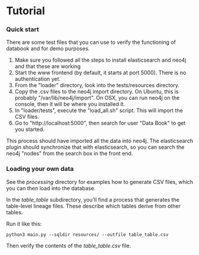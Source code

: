 # Tutorial

### Quick start

There are some test files that you can use to verify the functioning of databook
and for demo purposes.

1. Make sure you followed all the steps to install elasticsearch and neo4j and that these are working
2. Start the www frontend (by default, it starts at port 5000). There is no authentication yet.
3. From the "loader" directory, look into the tests/resources directory.
4. Copy the .csv files to the neo4j import directory. On Ubuntu, this is probably "/var/lib/neo4j/import". On OSX, you can run neo4j on the console, then it will be where you installed it.
5. In "loader/tests", execute the "load_all.sh" script. This will import the CSV files.
6. Go to "http://localhost:5000", then search for user "Data Book" to get you started.

This process should have imported all the data into neo4j. The elasticsearch plugin should synchronize that
with elasticsearch, so you can search the neo4j "nodes" from the search box in the front end.

### Loading your own data

See the _processing_ directory for examples how to generate CSV files, which you can then load into the database.

In the _table_table_ subdirectory, you'll find a process that generates the table-level lineage files.
These describe which tables derive from other tables.

Run it like this:

```
python3 main.py --sqldir resources/ --outfile table_table.csv
```

Then verify the contents of the _table_table.csv_ file.
